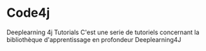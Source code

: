 # Code4j
Deeplearning 4j Tutorials
C'est une serie de tutoriels concernant la bibliothèque d'apprentissage en profondeur Deeplearning4J
